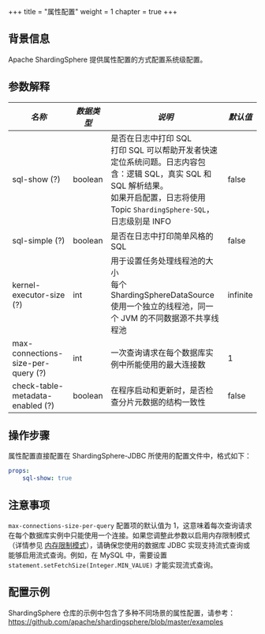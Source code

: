 +++
title = "属性配置"
weight = 1
chapter = true
+++

## 背景信息

Apache ShardingSphere 提供属性配置的方式配置系统级配置。

## 参数解释

| *名称*                               | *数据类型*  | *说明*                                                                                                                                | *默认值*    |
|------------------------------------|---------|-------------------------------------------------------------------------------------------------------------------------------------|----------|
| sql-show (?)                       | boolean | 是否在日志中打印 SQL<br /> 打印 SQL 可以帮助开发者快速定位系统问题。日志内容包含：逻辑 SQL，真实 SQL 和 SQL 解析结果。<br /> 如果开启配置，日志将使用 Topic `ShardingSphere-SQL`，日志级别是 INFO | false    |
| sql-simple (?)                     | boolean | 是否在日志中打印简单风格的 SQL                                                                                                                   | false    |
| kernel-executor-size (?)           | int     | 用于设置任务处理线程池的大小<br />每个 ShardingSphereDataSource 使用一个独立的线程池，同一个 JVM 的不同数据源不共享线程池                                                     | infinite |
| max-connections-size-per-query (?) | int     | 一次查询请求在每个数据库实例中所能使用的最大连接数                                                                                                           | 1        |
| check-table-metadata-enabled (?)   | boolean | 在程序启动和更新时，是否检查分片元数据的结构一致性                                                                                                           | false    |

## 操作步骤

属性配置直接配置在 ShardingSphere-JDBC 所使用的配置文件中，格式如下：

```yaml
props:
    sql-show: true
```

## 注意事项

`max-connections-size-per-query` 配置项的默认值为 1，这意味着每次查询请求在每个数据库实例中只能使用一个连接。如果您调整此参数以启用内存限制模式（详情参见 [内存限制模式](/cn/reference/sharding/execute/#内存限制模式)），请确保您使用的数据库 JDBC 实现支持流式查询或能够启用流式查询。例如，在 MySQL 中，需要设置 `statement.setFetchSize(Integer.MIN_VALUE)` 才能实现流式查询。

## 配置示例

ShardingSphere 仓库的示例中包含了多种不同场景的属性配置，请参考：<https://github.com/apache/shardingsphere/blob/master/examples>
